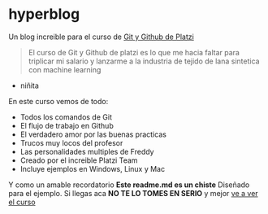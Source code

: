 # hyperblog 
Un blog increible para el curso de [Git y Github de Platzi](https://platzi.com/cursos/git-github/ "Git y Github de Platzi")
> El curso de Git y Github de platzi es lo que me hacia faltar para triplicar mi salario y lanzarme a la industria de tejido de lana sintetica con machine learning
- niñita

En este curso vemos de todo:
- Todos los comandos de Git
- El flujo de trabajo en Github
- El verdadero amor por las buenas practicas
- Trucos muy locos del profesor
- Las personalidades multiples de Freddy
- Creado por el increible Platzi Team
- Incluye ejemplos en Windows, Linux y Mac

Y como un amable recordatorio **Este readme.md es un chiste** Diseñado para el ejemplo. Si llegas aca **NO TE LO TOMES EN SERIO** y mejor [ve a ver el curso](https://platzi.com/clases/1557-git-github/19977-readmemd-es-una-excelente-practica/ "ve a ver el curso")
